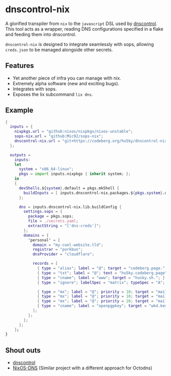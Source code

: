 # dnscontrol-nix

A glorified transpiler from `nix` to the `javascript` DSL used by [dnscontrol](https://github.com/StackExchange/dnscontrol).
This tool acts as a wrapper, reading DNS configurations specified in a flake and feeding them into dnscontrol.

`dnscontrol-nix` is designed to integrate seamlessly with sops, allowing `creds.json` to be managed alongside other secrets.

## Features

- Yet another piece of infra you can manage with nix.
- Extremely alpha software (new and exciting bugs).
- Integrates with sops.
- Exposes the lix subcommand `lix dns`.

## Example

``` nix
{
  inputs = {
    nixpkgs.url = "github:nixos/nixpkgs/nixos-unstable";
    sops-nix.url = "github:Mic92/sops-nix";
    dnscontrol-nix.url = "git+https://codeberg.org/hu5ky/dnscontrol-nix.git";
  };

  outputs =
    inputs:
    let
      system = "x86_64-linux";
      pkgs = import inputs.nixpkgs { inherit system; };
    in
    {
      devShells.${system}.default = pkgs.mkShell {
        buildInputs = [ inputs.dnscontrol-nix.packages.${pkgs.system}.default ];
      };

      dns = inputs.dnscontrol-nix.lib.buildConfig {
        settings.sops = {
          package = pkgs.sops;
          file = ./secrets.yaml;
          extractString = "['dns-creds']";
        };
        domains = {
          "personal" = {
            domain = "my-cool-website.tld";
            registrar = "porkbun";
            dnsProvider = "cloudflare";

            records = [
              { type = "alias"; label = "@"; target = "codeberg.page."; }
              { type = "txt"; label = "@"; text = "hu5ky.codeberg.page"; }
              { type = "cname"; label = "www"; target = "husky.sh."; }
              { type = "ignore"; labelSpec = "matrix"; typeSpec = "A"; } # Managed by ddns script

              { type = "mx"; label = "@"; priority = 10; target = "mail1.mailserver.tld."; }
              { type = "mx"; label = "@"; priority = 10; target = "mail2.mailserver.tld."; }
              { type = "mx"; label = "@"; priority = 20; target = "mail3.mailserver.tld."; }
              { type = "cname"; label = "openpgpkey"; target = "wkd.keys.openpgp.org."; }
            ];
          };
        };
      };
    };
}
```

## Shout outs
- [dnscontrol](https://github.com/StackExchange/dnscontrol)
- [NixOS-DNS](https://github.com/Janik-Haag/NixOS-DNS) (Similar project with a different approach for Octodns)
